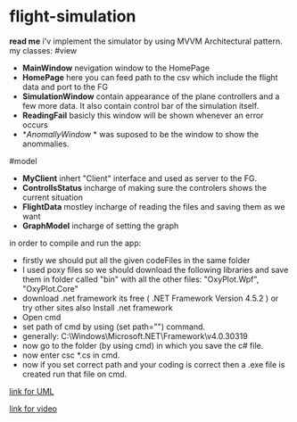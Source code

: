 # flight-simulation
**read me**
i'v implement the simulator by using MVVM Architectural pattern.
my classes:
#view
* **MainWindow** nevigation window to the HomePage
* **HomePage** here you can feed path to the csv which include the flight data and port to the FG
* **SimulationWindow** contain appearance of the plane controllers and a few more data. It also contain control bar of the simulation itself.
* **ReadingFail** basicly this window will be shown whenever an error occurs
* **AnomallyWindow* * was suposed to be the window to show the anommalies.

#model
* **MyClient** inhert "Client" interface and used as server to the FG.
* **ControllsStatus** incharge of making sure the controlers shows the current situation
* **FlightData** mostley incharge of reading the files and saving them as we want
* **GraphModel** incharge of setting the graph

in order to compile and run the app:
* firstly we should put all the given codeFiles in the same folder
* I used poxy files so we should download the following libraries and save them in folder called "bin" with all the other files: "OxyPlot.Wpf", "OxyPlot.Core"
* download .net framework its free ( .NET Framework Version 4.5.2 ) or try other sites also
Install .net framework
* Open cmd
* set path of cmd by using (set path="") command.
* generally: C:\Windows\Microsoft.NET\Framework\v4.0.30319
* now go to the folder (by using cmd) in which you save the c# file.
* now enter csc *.cs in cmd.
* now if you set correct path and your coding is correct then a .exe file is created run that file on cmd.

[link for UML](https://raw.githubusercontent.com/elad361/flight-simulation/main/UML.png)

[link for video](https://github.com/elad361/flight-simulation/blob/main/zoom_0.mp4)
